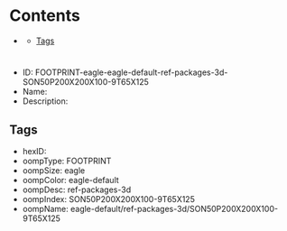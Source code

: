 



Contents
========

* [](#)
	* [Tags](#tags)

# 

- ID: FOOTPRINT-eagle-eagle-default-ref-packages-3d-SON50P200X200X100-9T65X125
- Name: 
- Description: 

## Tags

- hexID: 
- oompType: FOOTPRINT
- oompSize: eagle
- oompColor: eagle-default
- oompDesc: ref-packages-3d
- oompIndex: SON50P200X200X100-9T65X125
- oompName: eagle-default/ref-packages-3d/SON50P200X200X100-9T65X125
